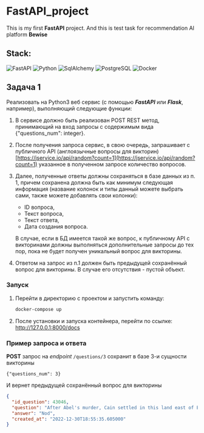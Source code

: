 # FastAPI_project
This is my first **FastAPI** project. And this is test task for recommendation AI platform **Bewise**

## Stack:

![FastAPI](https://img.shields.io/badge/FastAPI-0.95.1-cyan?style=flat&logo=FastAPI&logoColor=cyan)
![Python](https://img.shields.io/badge/Python-3.10-brightgreen?style=flat&logo=Python&logoColor=brightgreen)
![SqlAlchemy](https://img.shields.io/badge/SqlAlchemy-2.0.13-brightgreen?style=flat&logo=python&logoColor=brightgreen)
![PostgreSQL](https://img.shields.io/badge/PostgreSQL-15.2-blue?style=flat&logo=postgresql&logoColor=blue)
![Docker](https://img.shields.io/badge/Docker_compose-grey?style=flat&logo=docker&logoColor=blue)

## Задача 1
Реализовать на Python3 веб сервис (с помощью ***FastAPI*** или ***Flask***, например), выполняющий следующие функции:

1. В сервисе должно быть реализован POST REST метод, принимающий на вход запросы с содержимым вида {"questions_num": integer}.
2. После получения запроса сервис, в свою очередь, запрашивает с публичного API (англоязычные вопросы для викторин) [https://jservice.io/api/random?count=1](https://jservice.io/api/random?count=1) указанное в полученном запросе количество вопросов.
3. Далее, полученные ответы должны сохраняться в базе данных из п. 1, причем сохранена должна быть как минимум следующая информация (название колонок и типы данный можете выбрать сами, также можете добавлять свои колонки):
      - ID вопроса,
      - Текст вопроса,
      - Текст ответа,
      - Дата создания вопроса.
      
      В случае, если в БД имеется такой же вопрос, к публичному API с викторинами должны выполняться дополнительные запросы до тех пор, пока не будет получен уникальный вопрос для викторины.
4. Ответом на запрос из п.1 должен быть предыдущей сохранённый вопрос для викторины. В случае его отсутствия - пустой объект.

### Запуск
1. Перейти в директорию с проектом и запустить команду:
	```zsh
	docker-compose up
	```
2. После установки и запуска контейнера, перейти по ссылке: http://127.0.0.1:8000/docs

### Пример запроса и ответа
**POST** запрос на *endpoint* `/questions/3` сохранит в базе 3-и сущности викторины

```
{"questions_num": 3}
```
И вернет предыдущей сохранённый вопрос для викторины

```json
{
  "id_question": 43046,
  "question": "After Abel's murder, Cain settled in this land east of Eden",
  "answer": "Nod",
  "created_at": "2022-12-30T18:55:35.605000"
}
```
